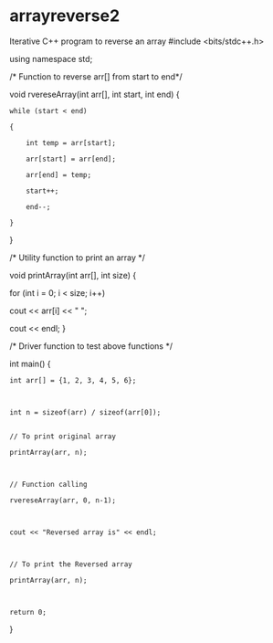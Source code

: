 # arrayreverse2

Iterative C++ program to reverse an array
#include <bits/stdc++.h>

using namespace std;
 
/* Function to reverse arr[] from start to end*/

void rvereseArray(int arr[], int start, int end)
{

    while (start < end)

    {

        int temp = arr[start]; 

        arr[start] = arr[end];

        arr[end] = temp;

        start++;

        end--;

    } 
}     
 
/* Utility function to print an array */

void printArray(int arr[], int size)
{

   for (int i = 0; i < size; i++)

   cout << arr[i] << " ";
 

   cout << endl;
} 
 
/* Driver function to test above functions */

int main() 
{

    int arr[] = {1, 2, 3, 4, 5, 6};

     

    int n = sizeof(arr) / sizeof(arr[0]); 
 

    // To print original array 

    printArray(arr, n);

     

    // Function calling

    rvereseArray(arr, 0, n-1);

     

    cout << "Reversed array is" << endl;

     

    // To print the Reversed array

    printArray(arr, n);

     

    return 0;
}

